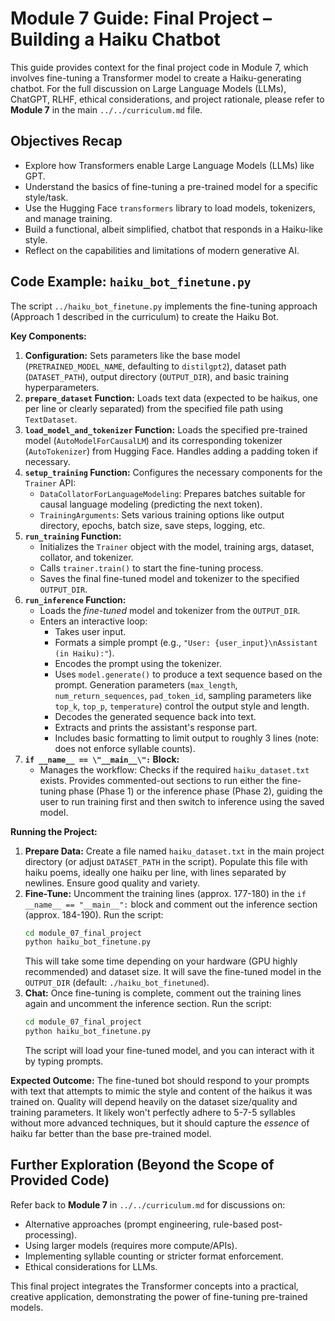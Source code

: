 # Module 7 Guide: Final Project – Building a Haiku Chatbot

This guide provides context for the final project code in Module 7, which involves fine-tuning a Transformer model to create a Haiku-generating chatbot. For the full discussion on Large Language Models (LLMs), ChatGPT, RLHF, ethical considerations, and project rationale, please refer to **Module 7** in the main `../../curriculum.md` file.

## Objectives Recap

- Explore how Transformers enable Large Language Models (LLMs) like GPT.
- Understand the basics of fine-tuning a pre-trained model for a specific style/task.
- Use the Hugging Face `transformers` library to load models, tokenizers, and manage training.
- Build a functional, albeit simplified, chatbot that responds in a Haiku-like style.
- Reflect on the capabilities and limitations of modern generative AI.

## Code Example: `haiku_bot_finetune.py`

The script `../haiku_bot_finetune.py` implements the fine-tuning approach (Approach 1 described in the curriculum) to create the Haiku Bot.

**Key Components:**

1.  **Configuration:** Sets parameters like the base model (`PRETRAINED_MODEL_NAME`, defaulting to `distilgpt2`), dataset path (`DATASET_PATH`), output directory (`OUTPUT_DIR`), and basic training hyperparameters.
2.  **`prepare_dataset` Function:** Loads text data (expected to be haikus, one per line or clearly separated) from the specified file path using `TextDataset`.
3.  **`load_model_and_tokenizer` Function:** Loads the specified pre-trained model (`AutoModelForCausalLM`) and its corresponding tokenizer (`AutoTokenizer`) from Hugging Face. Handles adding a padding token if necessary.
4.  **`setup_training` Function:** Configures the necessary components for the `Trainer` API:
    - `DataCollatorForLanguageModeling`: Prepares batches suitable for causal language modeling (predicting the next token).
    - `TrainingArguments`: Sets various training options like output directory, epochs, batch size, save steps, logging, etc.
5.  **`run_training` Function:**
    - Initializes the `Trainer` object with the model, training args, dataset, collator, and tokenizer.
    - Calls `trainer.train()` to start the fine-tuning process.
    - Saves the final fine-tuned model and tokenizer to the specified `OUTPUT_DIR`.
6.  **`run_inference` Function:**
    - Loads the _fine-tuned_ model and tokenizer from the `OUTPUT_DIR`.
    - Enters an interactive loop:
      - Takes user input.
      - Formats a simple prompt (e.g., `"User: {user_input}\nAssistant (in Haiku):"`).
      - Encodes the prompt using the tokenizer.
      - Uses `model.generate()` to produce a text sequence based on the prompt. Generation parameters (`max_length`, `num_return_sequences`, `pad_token_id`, sampling parameters like `top_k`, `top_p`, `temperature`) control the output style and length.
      - Decodes the generated sequence back into text.
      - Extracts and prints the assistant's response part.
      - Includes basic formatting to limit output to roughly 3 lines (note: does not enforce syllable counts).
7.  **`if __name__ == \"__main__\":` Block:**
    - Manages the workflow: Checks if the required `haiku_dataset.txt` exists. Provides commented-out sections to run either the fine-tuning phase (Phase 1) or the inference phase (Phase 2), guiding the user to run training first and then switch to inference using the saved model.

**Running the Project:**

1.  **Prepare Data:** Create a file named `haiku_dataset.txt` in the main project directory (or adjust `DATASET_PATH` in the script). Populate this file with haiku poems, ideally one haiku per line, with lines separated by newlines. Ensure good quality and variety.
2.  **Fine-Tune:** Uncomment the training lines (approx. 177-180) in the `if __name__ == "__main__":` block and comment out the inference section (approx. 184-190). Run the script:
    ```bash
    cd module_07_final_project
    python haiku_bot_finetune.py
    ```
    This will take some time depending on your hardware (GPU highly recommended) and dataset size. It will save the fine-tuned model in the `OUTPUT_DIR` (default: `./haiku_bot_finetuned`).
3.  **Chat:** Once fine-tuning is complete, comment out the training lines again and uncomment the inference section. Run the script:
    ```bash
    cd module_07_final_project
    python haiku_bot_finetune.py
    ```
    The script will load your fine-tuned model, and you can interact with it by typing prompts.

**Expected Outcome:**
The fine-tuned bot should respond to your prompts with text that attempts to mimic the style and content of the haikus it was trained on. Quality will depend heavily on the dataset size/quality and training parameters. It likely won't perfectly adhere to 5-7-5 syllables without more advanced techniques, but it should capture the _essence_ of haiku far better than the base pre-trained model.

## Further Exploration (Beyond the Scope of Provided Code)

Refer back to **Module 7** in `../../curriculum.md` for discussions on:

- Alternative approaches (prompt engineering, rule-based post-processing).
- Using larger models (requires more compute/APIs).
- Implementing syllable counting or stricter format enforcement.
- Ethical considerations for LLMs.

This final project integrates the Transformer concepts into a practical, creative application, demonstrating the power of fine-tuning pre-trained models.
